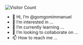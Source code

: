 ![Visitor Count](https://profile-counter.glitch.me/omgomimmanuel/count.svg)

- 👋 Hi, I’m @gomgomimmanuel
- 👀 I’m interested in ...
- 🌱 I’m currently learning ...
- 💞️ I’m looking to collaborate on ...
- 📫 How to reach me ...

<!---
gomgomimmanuel/gomgomimmanuel is a ✨ special ✨ repository because its `README.md` (this file) appears on your GitHub profile.
You can click the Preview link to take a look at your changes.
--->
